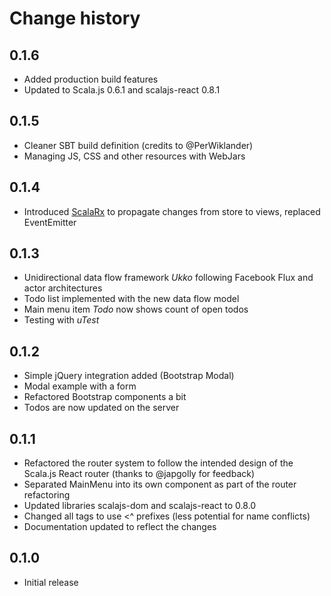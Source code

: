 # Change history

## 0.1.6

* Added production build features
* Updated to Scala.js 0.6.1 and scalajs-react 0.8.1

## 0.1.5

* Cleaner SBT build definition (credits to @PerWiklander)
* Managing JS, CSS and other resources with WebJars

## 0.1.4

* Introduced [ScalaRx](https://github.com/lihaoyi/scala.rx) to propagate changes from store to views, replaced EventEmitter

## 0.1.3

* Unidirectional data flow framework *Ukko* following Facebook Flux and actor architectures
* Todo list implemented with the new data flow model
* Main menu item *Todo* now shows count of open todos
* Testing with *uTest*

## 0.1.2

* Simple jQuery integration added (Bootstrap Modal)
* Modal example with a form
* Refactored Bootstrap components a bit
* Todos are now updated on the server

## 0.1.1

* Refactored the router system to follow the intended design of the Scala.js React router (thanks to @japgolly for feedback)
* Separated MainMenu into its own component as part of the router refactoring
* Updated libraries scalajs-dom and scalajs-react to 0.8.0
* Changed all tags to use <^ prefixes (less potential for name conflicts)
* Documentation updated to reflect the changes

## 0.1.0

* Initial release
